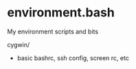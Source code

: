 environment.bash
================

My environment scripts and bits

cygwin/
* basic bashrc, ssh config, screen rc, etc
